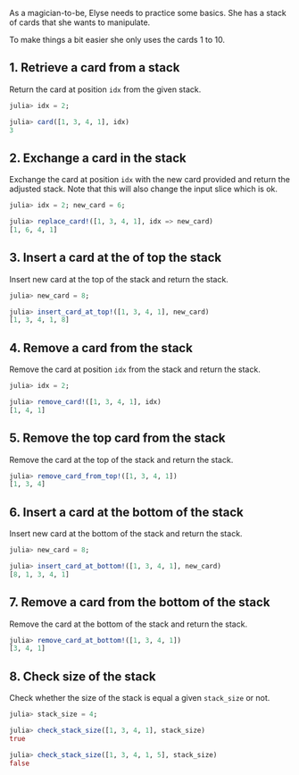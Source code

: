 As a magician-to-be, Elyse needs to practice some basics.
She has a stack of cards that she wants to manipulate.

To make things a bit easier she only uses the cards 1 to 10.

## 1. Retrieve a card from a stack

Return the card at position `idx` from the given stack.

```julia
julia> idx = 2;

julia> card([1, 3, 4, 1], idx)
3
```

## 2. Exchange a card in the stack

Exchange the card at position `idx` with the new card provided and return the adjusted stack.
Note that this will also change the input slice which is ok.

```julia
julia> idx = 2; new_card = 6;

julia> replace_card!([1, 3, 4, 1], idx => new_card)
[1, 6, 4, 1]
```

## 3. Insert a card at the of top the stack

Insert new card at the top of the stack and return the stack.

```julia
julia> new_card = 8;

julia> insert_card_at_top!([1, 3, 4, 1], new_card)
[1, 3, 4, 1, 8]
```

## 4. Remove a card from the stack

Remove the card at position `idx` from the stack and return the stack.

```julia
julia> idx = 2;

julia> remove_card!([1, 3, 4, 1], idx)
[1, 4, 1]
```

## 5. Remove the top card from the stack

Remove the card at the top of the stack and return the stack.

```julia
julia> remove_card_from_top!([1, 3, 4, 1])
[1, 3, 4]
```

## 6. Insert a card at the bottom of the stack

Insert new card at the bottom of the stack and return the stack.

```julia
julia> new_card = 8;

julia> insert_card_at_bottom!([1, 3, 4, 1], new_card)
[8, 1, 3, 4, 1]
```

## 7. Remove a card from the bottom of the stack

Remove the card at the bottom of the stack and return the stack.

```julia
julia> remove_card_at_bottom!([1, 3, 4, 1])
[3, 4, 1]
```

## 8. Check size of the stack

Check whether the size of the stack is equal a given `stack_size` or not.

```julia
julia> stack_size = 4;

julia> check_stack_size([1, 3, 4, 1], stack_size)
true

julia> check_stack_size([1, 3, 4, 1, 5], stack_size)
false
```
